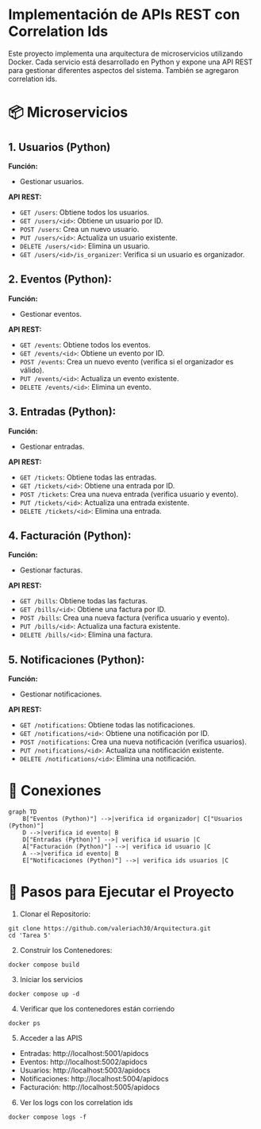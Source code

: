 # Implementación de APIs REST con Correlation Ids

Este proyecto implementa una arquitectura de microservicios utilizando Docker. Cada servicio está desarrollado en Python y expone una API REST para gestionar diferentes aspectos del sistema. También se agregaron correlation ids. 

# 📦 Microservicios

## 1. Usuarios (Python)

**Función:**

- Gestionar usuarios.

**API REST:**

- `GET /users`: Obtiene todos los usuarios.
- `GET /users/<id>`: Obtiene un usuario por ID.
- `POST /users`: Crea un nuevo usuario.
- `PUT /users/<id>`: Actualiza un usuario existente.
- `DELETE /users/<id>`: Elimina un usuario.
- `GET /users/<id>/is_organizer`: Verifica si un usuario es organizador.

## 2. Eventos (Python):

**Función:**

- Gestionar eventos.

**API REST:**

- `GET /events`: Obtiene todos los eventos.
- `GET /events/<id>`: Obtiene un evento por ID.
- `POST /events`: Crea un nuevo evento (verifica si el organizador es válido).
- `PUT /events/<id>`: Actualiza un evento existente.
- `DELETE /events/<id>`: Elimina un evento.

## 3. Entradas (Python):

**Función:**

- Gestionar entradas.

**API REST:**

- `GET /tickets`: Obtiene todas las entradas.
- `GET /tickets/<id>`: Obtiene una entrada por ID.
- `POST /tickets`: Crea una nueva entrada (verifica usuario y evento).
- `PUT /tickets/<id>`: Actualiza una entrada existente.
- `DELETE /tickets/<id>`: Elimina una entrada.

## 4. Facturación (Python):

**Función:**

- Gestionar facturas.

**API REST:**

- `GET /bills`: Obtiene todas las facturas.
- `GET /bills/<id>`: Obtiene una factura por ID.
- `POST /bills`: Crea una nueva factura (verifica usuario y evento).
- `PUT /bills/<id>`: Actualiza una factura existente.
- `DELETE /bills/<id>`: Elimina una factura.

## 5. Notificaciones (Python):

**Función:**

- Gestionar notificaciones.

**API REST:**

- `GET /notifications`: Obtiene todas las notificaciones.
- `GET /notifications/<id>`: Obtiene una notificación por ID.
- `POST /notifications`: Crea una nueva notificación (verifica usuarios).
- `PUT /notifications/<id>`: Actualiza una notificación existente.
- `DELETE /notifications/<id>`: Elimina una notificación.

# 🔗 Conexiones

```mermaid
graph TD
    B["Eventos (Python)"] -->|verifica id organizador| C["Usuarios (Python)"]
    D -->|verifica id evento| B
    D["Entradas (Python)"] -->| verifica id usuario |C
    A["Facturación (Python)"] -->| verifica id usuario |C
    A -->|verifica id evento| B
    E["Notificaciones (Python)"] -->| verifica ids usuarios |C

```

# 🚀 Pasos para Ejecutar el Proyecto

1. Clonar el Repositorio:

```
git clone https://github.com/valeriach30/Arquitectura.git
cd 'Tarea 5'
```

2. Construir los Contenedores:

```
docker compose build
```

3. Iniciar los servicios

```
docker compose up -d
```

4. Verificar que los contenedores están corriendo

```
docker ps
```

5. Acceder a las APIS

- Entradas: http://localhost:5001/apidocs
- Eventos: http://localhost:5002/apidocs
- Usuarios: http://localhost:5003/apidocs
- Notificaciones: http://localhost:5004/apidocs
- Facturación: http://localhost:5005/apidocs

6. Ver los logs con los correlation ids

```
docker compose logs -f
```